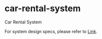 # car-rental-system
Car Rental System

For system design specs, please refer to [Link](https://maguihong.gitbook.io/scratch/car-rental-system/system-design-specs).
